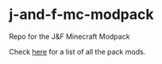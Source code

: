 # j-and-f-mc-modpack
Repo for the J&amp;F Minecraft Modpack

Check [here](Full-Mod-List.md) for a list of all the pack mods.
